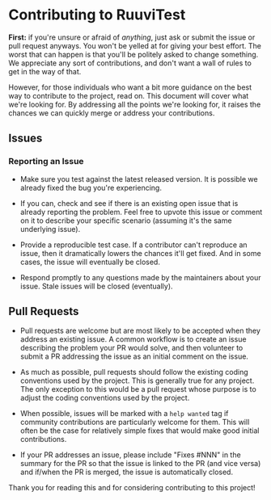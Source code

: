 # Contributing to RuuviTest

**First:** if you're unsure or afraid of _anything_, just ask or submit the
issue or pull request anyways. You won't be yelled at for giving your best
effort. The worst that can happen is that you'll be politely asked to change
something. We appreciate any sort of contributions, and don't want a wall of
rules to get in the way of that.

However, for those individuals who want a bit more guidance on the best way to
contribute to the project, read on. This document will cover what we're looking
for. By addressing all the points we're looking for, it raises the chances we
can quickly merge or address your contributions.

## Issues

### Reporting an Issue

* Make sure you test against the latest released version. It is possible we
  already fixed the bug you're experiencing.
  
* If you can, check and see if there is an existing open issue that is already 
  reporting the problem. Feel free to upvote this issue or comment on it to 
  describe your specific scenario (assuming it's the same underlying issue).

* Provide a reproducible test case. If a contributor can't reproduce an issue,
  then it dramatically lowers the chances it'll get fixed. And in some cases,
  the issue will eventually be closed.

* Respond promptly to any questions made by the maintainers about your issue. Stale
  issues will be closed (eventually).

## Pull Requests

* Pull requests are welcome but are most likely to be accepted when they address
  an existing issue. A common workflow is to create an issue describing the problem
  your PR would solve, and then volunteer to submit a PR addressing the issue as an 
  initial comment on the issue.
  
* As much as possible, pull requests should follow the existing coding conventions
  used by the project. This is generally true for any project. The only exception to 
  this would be a pull request whose purpose is to adjust the coding conventions used
  by the project.
  
* When possible, issues will be marked with a `help wanted` tag if community contributions
  are particularly welcome for them. This will often be the case for relatively simple
  fixes that would make good initial contributions.
  
* If your PR addresses an issue, please include "Fixes #NNN" in the summary for the PR
  so that the issue is linked to the PR (and vice versa) and if/when the PR is merged,
  the issue is automatically closed.
  
Thank you for reading this and for considering contributing to this project!
  
